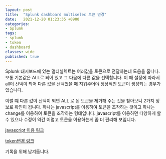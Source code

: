 ```yaml
---
layout: post
title:  "Splunk dashboard multiselec 토큰 변경"
date:   2021-12-20 01:23:35 +0900
categories: 
- Splunk
tags:
- splunk
- token
- dashboard
classes: wide
published: true
---
```


Splunk 대시보드에 있는 멀티셀렉트는 여러값을 토큰으로 전달하는데 도움을 줍니다.
보통 기본값은 ALL로 되어 있고 그 다음에 다른 값을 선택합니다. 이 때 설정에 따라서 all이 선택이 되어 다른 값을 선택했을 때 지워주어야 정상적인 토큰이 생성되는 경우가 있습니다.

이럴 떄 다른 값이 선택이 되면 ALL 로 된 토큰을 제거해 주는 것을 찾아보니 2가지 정보로 확인이 됩니다.
하나는 javascript를 이용하여 토큰을 조작하는 것이고 하나는 change를 이용하여 토큰을 조작하는 형태입니다.
javascript를 이용하면 다양하게 할 수 있으나 수정이 약간 어렵고 토큰을 이용하는게 좀 더 편리해 보입니다.



[javascript 이용 링크](https://community.splunk.com/t5/Dashboards-Visualizations/How-to-remove-if-ALL-selection-is-selected-in-multiselect-based/m-p/496953#M32527)

[token변경 링크](https://community.splunk.com/t5/Dashboards-Visualizations/Change-amp-Condition-within-a-multiselect-with-token/m-p/553105/highlight/true#M38353)


기록을 위해 남겨둡니다.